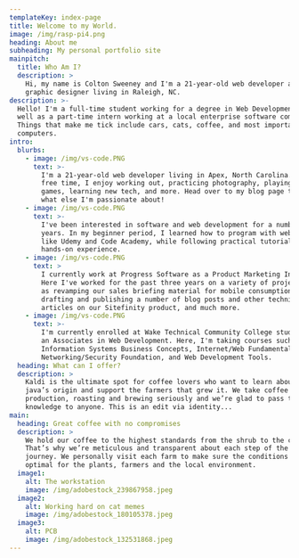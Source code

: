 ```yaml
---
templateKey: index-page
title: Welcome to my World.
image: /img/rasp-pi4.png
heading: About me
subheading: My personal portfolio site
mainpitch:
  title: Who Am I?
  description: >
    Hi, my name is Colton Sweeney and I'm a 21-year-old web developer and
    graphic designer living in Raleigh, NC. 
description: >-
  Hello! I'm a full-time student working for a degree in Web Development, as
  well as a part-time intern working at a local enterprise software company.
  Things that make me tick include cars, cats, coffee, and most importantly --
  computers.
intro:
  blurbs:
    - image: /img/vs-code.PNG
      text: >-
        I'm a 21-year-old web developer living in Apex, North Carolina. In my
        free time, I enjoy working out, practicing photography, playing video
        games, learning new tech, and more. Head over to my blog page to see
        what else I'm passionate about!
    - image: /img/vs-code.PNG
      text: >-
        I've been interested in software and web development for a number of
        years. In my beginner period, I learned how to program with websites
        like Udemy and Code Academy, while following practical tutorials to get
        hands-on experience. 
    - image: /img/vs-code.PNG
      text: >
        I currently work at Progress Software as a Product Marketing Intern.
        Here I've worked for the past three years on a variety of projects, such
        as revamping our sales briefing material for mobile consumption,
        drafting and publishing a number of blog posts and other technical
        articles on our Sitefinity product, and much more.
    - image: /img/vs-code.PNG
      text: >-
        I'm currently enrolled at Wake Technical Community College studying for
        an Associates in Web Development. Here, I'm taking courses such as
        Information Systems Business Concepts, Internet/Web Fundamentals,
        Networking/Security Foundation, and Web Development Tools.
  heading: What can I offer?
  description: >
    Kaldi is the ultimate spot for coffee lovers who want to learn about their
    java’s origin and support the farmers that grew it. We take coffee
    production, roasting and brewing seriously and we’re glad to pass that
    knowledge to anyone. This is an edit via identity...
main:
  heading: Great coffee with no compromises
  description: >
    We hold our coffee to the highest standards from the shrub to the cup.
    That’s why we’re meticulous and transparent about each step of the coffee’s
    journey. We personally visit each farm to make sure the conditions are
    optimal for the plants, farmers and the local environment.
  image1:
    alt: The workstation
    image: /img/adobestock_239867958.jpeg
  image2:
    alt: Working hard on cat memes
    image: /img/adobestock_180105378.jpeg
  image3:
    alt: PCB
    image: /img/adobestock_132531868.jpeg
---
```


